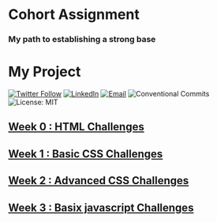 # Cohort Assignment

### My path to establishing a strong base

# My Project

[![Twitter Follow](https://img.shields.io/twitter/follow/GarvitRakhechaa?style=social)](https://x.com/GarvitRakhechaa)
[![LinkedIn](https://img.shields.io/badge/LinkedIn-Connect-blue?style=flat&logo=linkedin)](www.linkedin.com/in/garvit-rakhecha/)
[![Email](https://img.shields.io/badge/Email-Contact-red?style=flat&logo=gmail)](mailto:garvitrakhecha786@gmail.com)
![Conventional Commits](https://img.shields.io/badge/Conventional%20Commits-1.0.0-yellow.svg?style=flat&logo=git)
![License: MIT](https://img.shields.io/badge/License-MIT-green.svg)

## [Week 0 : HTML Challenges](./Assignments/Week%200/)
## [Week 1 : Basic CSS Challenges](./Assignments/Week%201/)
## [Week 2 : Advanced CSS Challenges](./Assignments/Week%202/)
## [Week 3 : Basix javascript Challenges](./Assignments/Week%203/)
